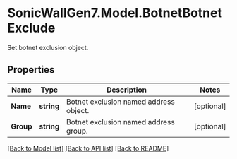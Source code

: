 # SonicWallGen7.Model.BotnetBotnetExclude
Set botnet exclusion object.

## Properties

Name | Type | Description | Notes
------------ | ------------- | ------------- | -------------
**Name** | **string** | Botnet exclusion named address object. | [optional] 
**Group** | **string** | Botnet exclusion named address group. | [optional] 

[[Back to Model list]](../README.md#documentation-for-models) [[Back to API list]](../README.md#documentation-for-api-endpoints) [[Back to README]](../README.md)

